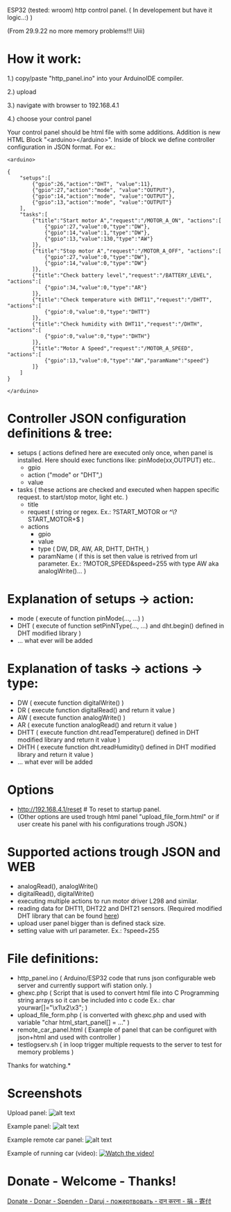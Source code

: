 ESP32 (tested: wroom) http control panel. ( In developement but have it logic..:) )

(From 29.9.22 no more memory problems!!! Uiii)


# How it work:

1.) copy/paste "http_panel.ino" into your ArduinoIDE compiler.

2.) upload

3.) navigate with browser to 192.168.4.1

4.) choose your control panel

Your control panel should be html file with some additions. Addition is new HTML Block "\<arduino>\</arduino>". Inside of block we define controller configuration in JSON format. For ex.:

```
<arduino>

{
	"setups":[
		{"gpio":26,"action":"DHT", "value":11},
		{"gpio":27,"action":"mode", "value":"OUTPUT"},
		{"gpio":14,"action":"mode", "value":"OUTPUT"},
		{"gpio":13,"action":"mode", "value":"OUTPUT"}
	], 
	"tasks":[
		{"title":"Start motor A","request":"/MOTOR_A_ON", "actions":[
			{"gpio":27,"value":0,"type":"DW"},
			{"gpio":14,"value":1,"type":"DW"},
			{"gpio":13,"value":130,"type":"AW"}
		]},
		{"title":"Stop motor A","request":"/MOTOR_A_OFF", "actions":[
			{"gpio":27,"value":0,"type":"DW"},
			{"gpio":14,"value":0,"type":"DW"}
		]},
		{"title":"Check battery level","request":"/BATTERY_LEVEL", "actions":[
			{"gpio":34,"value":0,"type":"AR"}
		]},
		{"title":"Check temperature with DHT11","request":"/DHTT", "actions":[
			{"gpio":0,"value":0,"type":"DHTT"}
		]},
		{"title":"Check humidity with DHT11","request":"/DHTH", "actions":[
			{"gpio":0,"value":0,"type":"DHTH"}
		]},
		{"title":"Motor A Speed","request":"/MOTOR_A_SPEED", "actions":[
			{"gpio":13,"value":0,"type":"AW","paramName":"speed"}
		]}
	]
}

</arduino>
```



# Controller JSON configuration definitions & tree:
- setups   ( actions defined here are executed only once, when panel is installed. Here should exec functions like: pinMode(xx,OUTPUT) etc..
    - gpio
    - action ("mode" or "DHT",)
    - value
- tasks    ( these actions are checked and executed when happen specific request. to start/stop motor, light etc. )
    - title
    - request ( string or regex. Ex.: ?START_MOTOR or ^\\?START\_MOTOR+$ )
    - actions
        - gpio
        - value
        - type      ( DW, DR, AW, AR, DHTT, DHTH, )
        - paramName ( if this is set then value is retrived from url parameter. Ex.:  ?MOTOR_SPEED&speed=255 with type AW aka analogWrite()... )

# Explanation of setups -> action:
- mode ( execute of function pinMode(..., ...) )
- DHT  ( execute of function setPinNType(..., ...) and dht.begin() defined in DHT modified library )
- ... what ever will be added

# Explanation of tasks -> actions -> type:
- DW   ( execute function digitalWrite() )
- DR   ( execute function digitalRead() and return it value )
- AW   ( execute function analogWrite() )
- AR   ( execute function analogRead() and return it value )
- DHTT ( execute function dht.readTemperature() defined in DHT modified library and return it value )
- DHTH ( execute function dht.readHumidity() defined in DHT modified library and return it value )
- ... what ever will be added

# Options
- http://192.168.4.1/reset      # To reset to startup panel.
- (Other options are used trough html panel "upload_file_form.html" or if user create his panel with his configurations trough JSON.)

# Supported actions trough JSON and WEB
- analogRead(), analogWrite()
- digitalRead(), digitalWrite()
- executing multiple actions to run motor driver L298 and similar.
- reading data for DHT11, DHT22 and DHT21 sensors. (Required modified DHT library that can be found <a href="https://github.com/m5it/DHT_sensor_library_modified">here</a>)
- upload user panel bigger than is defined stack size.
- setting value with url parameter. Ex.: ?speed=255

# File definitions:
 - http_panel.ino    ( Arduino/ESP32 code that runs json configurable web server and currently support wifi station only. )
 - ghexc.php         ( Script that is used to convert html file into C Programming string arrays so it can be included into c code Ex.: char yourwar[]="\x1\x2\x3"; )
 - upload_file_form.php ( is converted with ghexc.php and used with variable "char html_start_panel[] = ..." )
- remote_car_panel.html ( Example of panel that can be configuret with json+html and used with controller )
- testlogserv.sh        ( in loop trigger multiple requests to the server to test for memory problems )


Thanks for watching.*


# Screenshots

Upload panel:
![alt text](https://github.com/m5it/http_panel/blob/main/screen2_v0.1.png)

Example panel:
![alt text](https://github.com/m5it/http_panel/blob/main/screen5.png)

Example remote car panel:
![alt text](https://github.com/m5it/http_panel/blob/main/Screenshot%20from%202022-10-07%2002-06-18.png)

Example of running car (video):
[![Watch the video!](https://thumbs.dreamstime.com/b/r-149859581.jpg)](https://github.com/m5it/http_panel/blob/main/IMG_3228.MOV)

# Donate - Welcome - Thanks!
<a href="https://www.paypal.com/donate/?hosted_button_id=QGRYL4SL5N4FE"> Donate - Donar - Spenden - Daruj - пожертвовать - दान करना - 捐 - 寄付</a>
